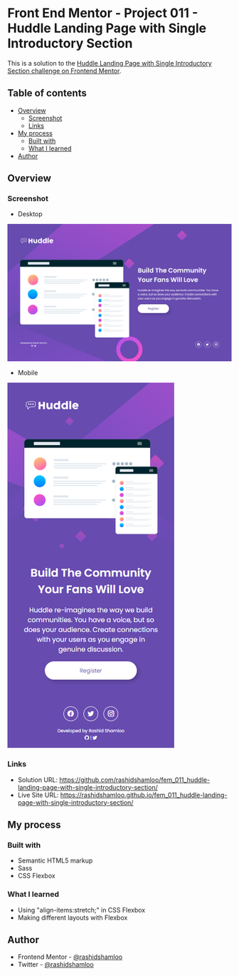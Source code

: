 # Front End Mentor - Project 011 - Huddle Landing Page with Single Introductory Section

This is a solution to the [Huddle Landing Page with Single Introductory Section challenge on Frontend Mentor](https://www.frontendmentor.io/challenges/huddle-landing-page-with-a-single-introductory-section-B_2Wvxgi0).

## Table of contents

- [Overview](#overview)
  - [Screenshot](#screenshot)
  - [Links](#links)
- [My process](#my-process)
  - [Built with](#built-with)
  - [What I learned](#what-i-learned)
- [Author](#author)

## Overview

### Screenshot

- Desktop

![](./screenshot-desktop.png)

- Mobile

![](./screenshot-mobile.png)

### Links

- Solution URL: https://github.com/rashidshamloo/fem_011_huddle-landing-page-with-single-introductory-section/
- Live Site URL: https://rashidshamloo.github.io/fem_011_huddle-landing-page-with-single-introductory-section/

## My process

### Built with

- Semantic HTML5 markup
- Sass
- CSS Flexbox

### What I learned

- Using "align-items:stretch;" in CSS Flexbox
- Making different layouts with Flexbox

## Author

- Frontend Mentor - [@rashidshamloo](https://www.frontendmentor.io/profile/rashidshamloo)
- Twitter - [@rashidshamloo](https://www.twitter.com/rashidshamloo)
